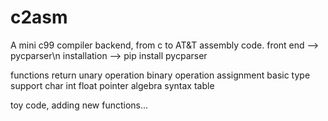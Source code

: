 # c2asm
A mini c99 compiler backend, from c to AT&amp;T assembly code.
front end --> pycparser\n
    installation --> pip install pycparser
    
functions
    return
    unary operation
    binary operation
    assignment
    basic type support
        char
        int
        float
    pointer algebra
    syntax table
    
toy code, adding new functions...
